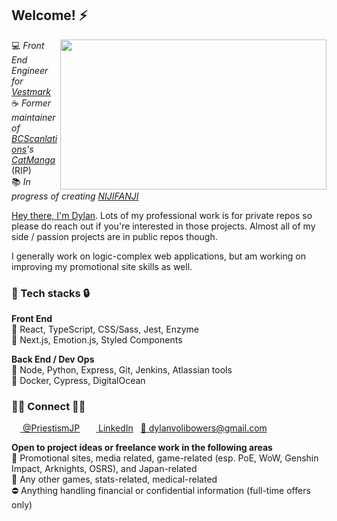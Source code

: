 <h2>Welcome! ⚡</h2>
<img src="wp2.gif" width="426" height="240" align="right" />

💻 *Front End Engineer for [Vestmark](https://www.vestmark.com/)*<br/>
☕ *Former maintainer of [BCScanlations](https://twitter.com/BCScanlations)'s [CatManga](http://catmanga.org)* (RIP)<br/>
📚 *In progress of creating [NIJIFANJI](http://www.nijifanji.com)*

[Hey there, I'm Dylan](https://dbowers.io/). Lots of my professional work is for private repos so please do reach out if you're interested in those projects. Almost all of my side / passion projects are in public repos though.

I generally work on logic-complex web applications, but am working on improving my promotional site skills as well.

<h3>🔑 Tech stacks 🔒</h3>

<b>Front End</b><br/>
💚 React, TypeScript, CSS/Sass, Jest, Enzyme<br/>
💛 Next.js, Emotion.js, Styled Components<br/>

<b>Back End / Dev Ops</b><br/>
💚 Node, Python, Express, Git, Jenkins, Atlassian tools<br/>
💛 Docker, Cypress, DigitalOcean

<h3>🤝🏻 Connect 🤝🏾</h3>

<a href="https://www.twitter.com/PriestismJP"><img src="https://raw.githubusercontent.com/peterthehan/peterthehan/master/assets/twitter.svg" width="14" height="14"> @PriestismJP</a>&nbsp;&nbsp;&nbsp;<a href="https://www.linkedin.com/in/dylan-bowers/"><img src="https://raw.githubusercontent.com/peterthehan/peterthehan/master/assets/linkedin.svg" width="14" height="14"> LinkedIn</a>&nbsp;&nbsp;&nbsp;<a href="mailto:dylan.volibowers@gmail.com">📧 dylanvolibowers@gmail.com</a>

<b>Open to project ideas or freelance work in the following areas</b><br/>
💚 Promotional sites, media related, game-related (esp. PoE, WoW, Genshin Impact, Arknights, OSRS), and Japan-related<br/>
💛 Any other games, stats-related, medical-related<br/>
⛔ Anything handling financial or confidential information (full-time offers only)

